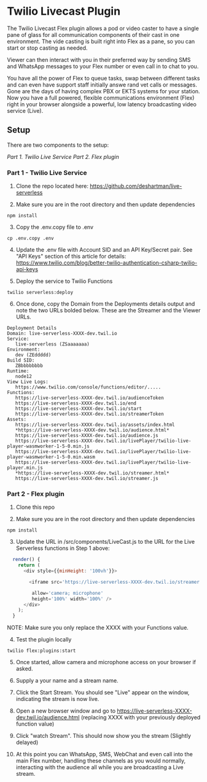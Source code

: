 # Twilio Livecast Plugin

The Twilio Livecast Flex plugin allows a pod or video caster to have a single pane of glass for all communication components of their cast in one environment. The vide casting is
built right into Flex as a pane, so you can start or stop casting as needed.

Viewer can then interact with you in their preferred way by sending SMS and WhatsApp messages to your Flex number or even call in to chat to you.

You have all the power of Flex to queue tasks, swap between different tasks and can even have support staff initially answe rand vet calls or messages. Gone are
the days of having complex PBX or EKTS systems for your station. Now you have a full powered, flexible communications environment (Flex) right in your browser alongside a powerful,
low latency broadcasting video service (Live).

## Setup

There are two components to the setup:

_Part 1. Twilio Live Service
Part 2. Flex plugin_

### Part 1 - Twilio Live Service

1. Clone the repo located here: https://github.com/deshartman/live-serverless

2. Make sure you are in the root directory and then update dependencies

```
npm install
```

3. Copy the .env.copy file to .env

```
cp .env.copy .env
```

4. Update the .env file with Account SID and an API Key/Secret pair.
   See "API Keys" section of this article for details: https://www.twilio.com/blog/better-twilio-authentication-csharp-twilio-api-keys

5. Deploy the service to Twilio Functions

```
twilio serverless:deploy
```

6. Once done, copy the Domain from the Deployments details output and note the two URLs bolded below. These are the Streamer and the Viewer URLs.

```
Deployment Details
Domain: live-serverless-XXXX-dev.twil.io
Service:
   live-serverless (ZSaaaaaaa)
Environment:
   dev (ZEddddd)
Build SID:
   ZBbbbbbbbb
Runtime:
   node12
View Live Logs:
   https://www.twilio.com/console/functions/editor/.....
Functions:
   https://live-serverless-XXXX-dev.twil.io/audienceToken
   https://live-serverless-XXXX-dev.twil.io/end
   https://live-serverless-XXXX-dev.twil.io/start
   https://live-serverless-XXXX-dev.twil.io/streamerToken
Assets:
   https://live-serverless-XXXX-dev.twil.io/assets/index.html
   *https://live-serverless-XXXX-dev.twil.io/audience.html*
   https://live-serverless-XXXX-dev.twil.io/audience.js
   https://live-serverless-XXXX-dev.twil.io/livePlayer/twilio-live-player-wasmworker-1-5-0.min.js
   https://live-serverless-XXXX-dev.twil.io/livePlayer/twilio-live-player-wasmworker-1-5-0.min.wasm
   https://live-serverless-XXXX-dev.twil.io/livePlayer/twilio-live-player.min.js
   *https://live-serverless-XXXX-dev.twil.io/streamer.html*
   https://live-serverless-XXXX-dev.twil.io/streamer.js
```

### Part 2 - Flex plugin

1. Clone this repo

2. Make sure you are in the root directory and then update dependencies

```
npm install
```

3. Update the URL in /src/components/LiveCast.js to the URL for the Live Serverless functions in Step 1 above:

```javascript
  render() {
    return (
      <div style={{minHeight: '100vh'}}>

        <iframe src='https://live-serverless-XXXX-dev.twil.io/streamer.html'

         allow='camera; microphone'
         height='100%' width='100%' />
      </div>
    );
  }

```

NOTE: Make sure you only replace the XXXX with your Functions value.

4. Test the plugin locally

```
twilio flex:plugins:start

```

5. Once started, allow camera and microphone access on your browser if asked.

6. Supply a your name and a stream name.

7. Click the Start Stream. You should see "Live" appear on the window, indicating the stream is now live.

8. Open a new browser window and go to https://live-serverless-XXXX-dev.twil.io/audience.html (replacing XXXX with your previously deployed function value)

9. Click "watch Stream". This should now show you the stream (Slightly delayed)

10. At this point you can WhatsApp, SMS, WebChat and even call into the main Flex number, handling these channels as you would normally, interacting with
    the audience all while you are broadcasting a Live stream.
